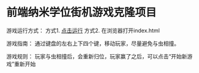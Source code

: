 
前端纳米学位街机游戏克隆项目
===============================
游戏运行方式：
方式1. [点击运行](https://hf024.github.io/arcade-game/)
方式2. 在浏览器打开index.html

游戏指南：
通过键盘的左右上下四个键，移动玩家，尽量避免与虫相撞。

游戏规则：
玩家与虫相撞后，会重新归位，玩家赢了之后，可以点击“开始新游戏”重新开始




